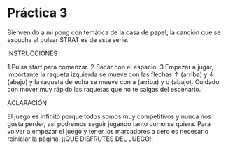 # Práctica 3

Bienvenido a mi pong con temática de la casa de papel, la canción que se
escucha al pulsar STRAT es de esta serie.

INSTRUCCIONES

1.Pulsa start para comenzar.
2.Sacar con el espacio.
3.Empezar a jugar, importante la raqueta izquierda se mueve con las flechas ↑
(arriba) y  ↓ (abajo) y la raqueta derecha se mueve con a (arriba) y q (abajo).
Cuidado con mover muy rápido las raquetas que no te salgas del escenario.

ACLARACIÓN

El juego es infinito porque todos somos muy competitivos y nunca nos gusta
perder, así podremos seguir jugando tanto como se quiera.
Para volver a empezar el juego y tener los marcadores a cero es necesario
reiniciar la página.
          ¡¡QUE DISFRUTES DEL JUEGO!!
